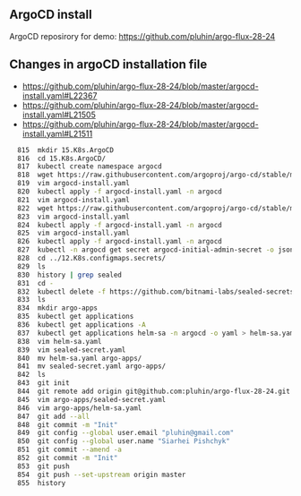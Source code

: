 ## ArgoCD install

ArgoCD reposirory for demo: https://github.com/pluhin/argo-flux-28-24


## Changes in argoCD installation file

+ https://github.com/pluhin/argo-flux-28-24/blob/master/argocd-install.yaml#L22367
+ https://github.com/pluhin/argo-flux-28-24/blob/master/argocd-install.yaml#L21505
+ https://github.com/pluhin/argo-flux-28-24/blob/master/argocd-install.yaml#L21511


```bash
  815  mkdir 15.K8s.ArgoCD
  816  cd 15.K8s.ArgoCD/
  817  kubectl create namespace argocd
  818  wget https://raw.githubusercontent.com/argoproj/argo-cd/stable/manifests/install.yaml -O argocd-install.yaml
  819  vim argocd-install.yaml
  820  kubectl apply -f argocd-install.yaml -n argocd
  821  vim argocd-install.yaml
  822  wget https://raw.githubusercontent.com/argoproj/argo-cd/stable/manifests/install.yaml -O argocd-install.yaml
  823  vim argocd-install.yaml
  824  kubectl apply -f argocd-install.yaml -n argocd
  825  vim argocd-install.yaml
  826  kubectl apply -f argocd-install.yaml -n argocd
  827  kubectl -n argocd get secret argocd-initial-admin-secret -o jsonpath="{.data.password}" | base64 -d
  828  cd ../12.K8s.configmaps.secrets/
  829  ls
  830  history | grep sealed
  831  cd -
  832  kubectl delete -f https://github.com/bitnami-labs/sealed-secrets/releases/download/v0.27.0/controller.yaml
  833  ls
  834  mkdir argo-apps
  835  kubectl get applications
  836  kubectl get applications -A
  837  kubectl get applications helm-sa -n argocd -o yaml > helm-sa.yaml
  838  vim helm-sa.yaml
  839  vim sealed-secret.yaml
  840  mv helm-sa.yaml argo-apps/
  841  mv sealed-secret.yaml argo-apps/
  842  ls
  843  git init
  844  git remote add origin git@github.com:pluhin/argo-flux-28-24.git
  845  vim argo-apps/sealed-secret.yaml
  846  vim argo-apps/helm-sa.yaml
  847  git add --all
  848  git commit -m "Init"
  849  git config --global user.email "pluhin@gmail.com"
  850  git config --global user.name "Siarhei Pishchyk"
  851  git commit --amend -a
  852  git commit -m "Init"
  853  git push
  854  git push --set-upstream origin master
  855  history
```
